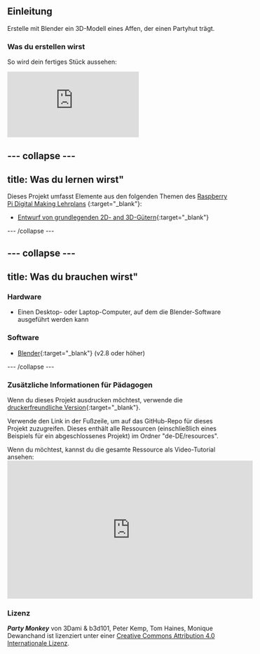 ## Einleitung

Erstelle mit Blender ein 3D-Modell eines Affen, der einen Partyhut trägt.

### Was du erstellen wirst

So wird dein fertiges Stück aussehen:

<div class="responsive-embed responsive-embed--video">
  <iframe class="responsive-embed__iframe" src="https://sketchfab.com/models/11edaf9b8d1b4d62b5b30b28a292df71/embed" frameborder="0" allowvr allowfullscreen mozallowfullscreen="true" webkitallowfullscreen="true"></iframe>
</div>

## \--- collapse \---

## title: Was du lernen wirst"

Dieses Projekt umfasst Elemente aus den folgenden Themen des [Raspberry Pi Digital Making Lehrplans](http://rpf.io/curriculum) {:target="_blank"}:

+ [Entwurf von grundlegenden 2D- and 3D-Gütern](https://curriculum.raspberrypi.org/design/creator/){:target="_blank"}

\--- /collapse \---

## \--- collapse \---

## title: Was du brauchen wirst"

### Hardware

+ Einen Desktop- oder Laptop-Computer, auf dem die Blender-Software ausgeführt werden kann

### Software

+ [Blender](https://www.blender.org/download/){:target="_blank"} (v2.8 oder höher)

\--- /collapse \---

### Zusätzliche Informationen für Pädagogen

Wenn du dieses Projekt ausdrucken möchtest, verwende die [druckerfreundliche Version](https://projects.raspberrypi.org/en/projects/blender-party-monkey/print){:target="_blank"}.

Verwende den Link in der Fußzeile, um auf das GitHub-Repo für dieses Projekt zuzugreifen. Dieses enthält alle Ressourcen (einschließlich eines Beispiels für ein abgeschlossenes Projekt) im Ordner "de-DE/resources".

Wenn du möchtest, kannst du die gesamte Ressource als Video-Tutorial ansehen: <iframe width="560" height="315" src="https://www.youtube.com/embed/93ux_JliBew" frameborder="0" allowfullscreen></iframe> 

### Lizenz

***Party Monkey*** von 3Dami & b3d101, Peter Kemp, Tom Haines, Monique Dewanchand ist lizenziert unter einer [Creative Commons Attribution 4.0 Internationale Lizenz](http://creativecommons.org/licenses/by-sa/4.0/).